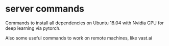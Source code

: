 # server commands

Commands to install all dependencies on Ubuntu 18.04 with Nvidia GPU for deep learning via pytorch. 

Also some useful commands to work on remote machines, like vast.ai 
